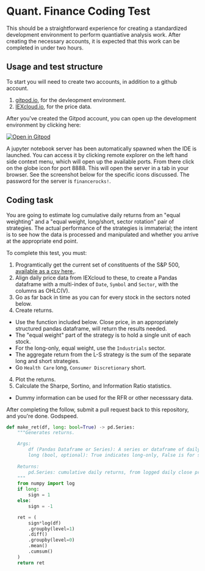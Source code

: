 # Quant. Finance Coding Test

This should be a straightforward experience for creating a standardized development environment to perform quantiative analysis work. After creating the necessary accounts, it is expected that this work can be completed in under two hours.

## Usage and test structure

To start you will need to create two accounts, in addition to a github account.

1. [gitpod.io](gitpod.io), for the devleopment environment.
2. [IEXcloud.io](https://iexcloud.io/), for the price data.

After you've created the Gitpod account, you can open up the development environment by clicking here:

[![Open in Gitpod](https://gitpod.io/button/open-in-gitpod.svg)](https://gitpod.io/#https://github.com/wmacmillan/quant-coding-test)

A jupyter notebook server has been automatically spawned when the IDE is launched. You can access it by clicking remote explorer on the left hand side context menu, which will open up the available ports. From there click on the globe icon for port 8888. This will open the server in a tab in your browser. See the screenshot below for the specific icons discussed. The password for the server is `financerocks!`.

## Coding task

You are going to estimate log cumulative daily returns from an "equal weighting" and a "equal weight, long/short, sector rotation" pair of strategies. The actual performance of the strategies is immaterial; the intent is to see how the data is processed and manipulated and whether you arrive at the appropriate end point.

To complete this test, you must:

1. Programtically get the current set of constituents of the S&P 500, [available as a csv here.](https://datahub.io/core/s-and-p-500-companies/r/constituents.csv).
2. Align daily price data from IEXcloud to these, to create a Pandas dataframe with a multi-index of `Date`, `Symbol` and `Sector`, with the columns as OHLC(V).
2. Go as far back in time as you can for every stock in the sectors noted below.
3. Create returns. 
  - Use the function included below. Close price, in an appropriately structured pandas dataframe, will return the results needed.
  - The "equal weight" part of the strategy is to hold a single unit of each stock.
  - For the long-only, equal weight, use the `Industrials` sector.
  - The aggregate return from the L-S strategy is the sum of the separate long and short strategies.
  - Go `Health Care` long, `Consumer Discretionary` short.
4. Plot the returns.
5. Calculate the Sharpe, Sortino, and Information Ratio statistics.
  - Dummy information can be used for the RFR or other necesssary data.

After completing the follow, submit a pull request back to this repository, and you're done. Godspeed.

```python
def make_ret(df, long: bool=True) -> pd.Series:
    """Generates returns.

    Args:
        df (Pandas Dataframe or Series): A series or dataframe of daily close prices.
        long (bool, optional): True indicates long-only, False is for short-only. Defaults to True.
        
    Returns:
        pd.Series: cumulative daily returns, from logged daily close prices.
    """    
    from numpy import log
    if long:
        sign = 1
    else:
        sign = -1

    ret = (
        sign*log(df)
        .groupby(level=1)
        .diff()
        .groupby(level=0)
        .mean()
        .cumsum()
    )
    return ret
```

